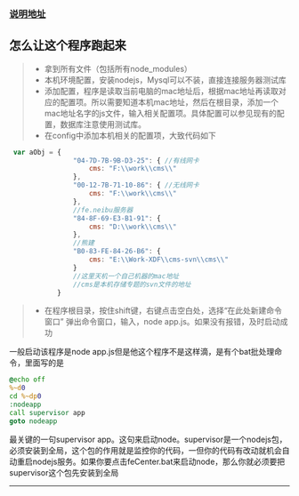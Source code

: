 ### [说明地址](https://www.zybuluo.com/xj3614/note/138482)
## 怎么让这个程序跑起来
> * 拿到所有文件（包括所有node_modules）
> * 本机环境配置，安装nodejs，Mysql可以不装，直接连接服务器测试库
> * 添加配置，程序是读取当前电脑的mac地址后，根据mac地址再读取对应的配置项。所以需要知道本机mac地址，然后在根目录，添加一个mac地址名字的js文件，输入相关配置项。具体配置可以参见现有的配置，数据库注意使用测试库。
> * 在config中添加本机相关的配置项，大致代码如下
```javascript
 var aObj = {
                "04-7D-7B-9B-D3-25": { //有线网卡
                    cms: "F:\\work\\cms\\"
                },
                "00-12-7B-71-10-86": { //无线网卡
                    cms: "F:\\work\\cms\\"
                },
                //fe.neibu服务器
                "84-8F-69-E3-B1-91": {
                    cms: "D:\\work\\cms\\"
                },
                //熊建
                "B0-83-FE-84-26-B6": {
                    cms: "E:\\Work-XDF\\cms-svn\\cms\\"
                }
                //这里天机一个自己机器的mac地址
                //cms是本机存储专题的svn文件的地址
            }
```
> * 在程序根目录，按住shift键，右键点击空白处，选择“在此处新建命令窗口” 弹出命令窗口，输入，node app.js。如果没有报错，及时启动成功

一般启动该程序是node app.js但是他这个程序不是这样滴，是有个bat批处理命令，里面写的是
```cmd
@echo off
%~d0
cd %~dp0
:nodeapp
call supervisor app
goto nodeapp
```
最关键的一句supervisor app。这句来启动node。supervisor是一个nodejs包，必须安装到全局，这个包的作用就是监控你的代码，一但你的代码有改动就机会自动重启nodejs服务。如果你要点击feCenter.bat来启动node，那么你就必须要把supervisor这个包先安装到全局

------
